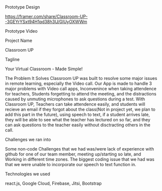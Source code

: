 Prototype Design

https://framer.com/share/Classroom-UP--3GEYrYSxt94H1qd38h3U/GlUyOXWWm

Prototype Video



Project Name

Classroom UP

Tagline

Your Virtual Classroom - Made Simple!

The Problem It Solves
Classroom UP was built to resolve some major issues in remote learning, especially the Video call. Our App is made to handle 3 major problems with Video call apps, Inconvenince when taking attendence for teachers, Students forgetting to attend the meeting, and the distractions caused by unmuting microphones to ask questions during a test. With Classroom UP, Teachers can take attendence easily, and students will recieve an email if they forgot about the class(Not in project yet, we plan to add this part in the future), using speech to text, if a student arrives late, they will be able to see what the teacher has lectured on so far, and they can ask questions to the teacher easily without disctracting others in the call.

Challenges we ran into

Some non-code Challenges that we had was/were lack of experience with github for one of our team member, meeting up/starting so late, and Working in different time zones. The biggest coding issue that we had was that we were unable to incorporate our speech to text function in.

Technologies we used

react.js, Google Cloud, Firebase, Jitsi, Bootstrap
